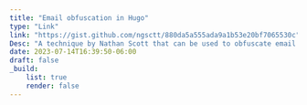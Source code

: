 ```yaml
---
title: "Email obfuscation in Hugo"
type: "Link"
link: "https://gist.github.com/ngsctt/880da5a555ada9a1b53e20bf7065530c"
Desc: "A technique by Nathan Scott that can be used to obfuscate email addresses used on your blog."
date: 2023-07-14T16:39:50-06:00
draft: false
_build:
    list: true
    render: false
---
```


